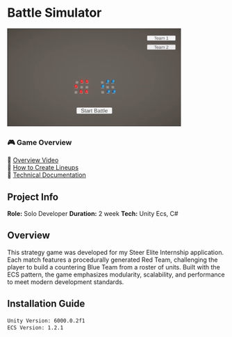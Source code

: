 # Battle Simulator

<div align="left">
  <img src="BS.png" alt="Battle Simulator Banner" width="400"/>
</div>

### 🎮 Game Overview  
🔗 [Overview Video](https://www.youtube.com/watch?v=E1-fTTuxCIU)  
🔗 [How to Create Lineups](https://www.youtube.com/watch?v=WN8-BFGJ8NA)
<br/>
🔗 <a href="Documentation/Battle Simulator-wedad.pdf">Technical Documentation</a>


## Project Info

**Role:** Solo Developer 
**Duration:** 2 week
**Tech:** Unity Ecs, C#  

## Overview
This strategy game was developed for my Steer Elite Internship application. Each match features a procedurally generated Red Team, challenging the player to build a countering Blue Team from a roster of units. Built with the ECS pattern, the game emphasizes modularity, scalability, and performance to meet modern development standards.

## Installation Guide

```plaintext
Unity Version: 6000.0.2f1
ECS Version: 1.2.1


